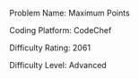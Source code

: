 Problem Name: Maximum Points

Coding Platform: CodeChef

Difficulty Rating: 2061

Difficulty Level: Advanced
